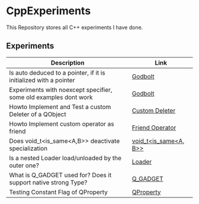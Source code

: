 # CppExperiments

This Repository stores all C++ experiments I have done.

## Experiments

| Description  | Link |
| ------------- | ------------- |
| Is auto deduced to a pointer, if it is initialized with a pointer  | [Godbolt](https://godbolt.org/z/EPGP9x4qq)  |
| Experiments with noexcept specifier, some old examples dont work   | [Godbolt](https://godbolt.org/z/vzhqerbjq)  |
| Howto Implement and Test a custom Deleter of a QObject             | [Custom Deleter](src/0001_QObject_Custom_Deleter/CustomDeleter.md) |
| Howto Implement custom operator as friend                          | [Friend Operator](src/0002_Friend_Template_Operator/main.cpp) |
| Does void_t<is_same<A,B>> deactivate specialization                | [void_t<is_same<A, B>>](src/0003_void_t_with_is_same/main.cpp) |
| Is a nested Loader load/unloaded by the outer one?                 | [Loader](src/0004_QML_Component_With_URL/Loader.md) |
| What is Q_GADGET used for? Does it support native strong Type?     | [Q_GADGET](src/0005_Does_QGADGET_Support_Strong_Types/StrongType.md) |
| Testing Constant Flag of QProperty                                 | [QProperty](src/0006_Using_QProperty_in_QGadget/QProperty.md) |
